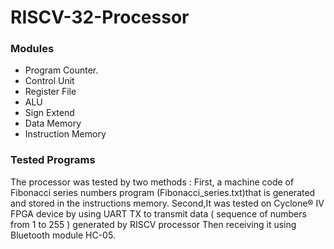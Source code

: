 # RISCV-32-Processor

### Modules

- Program Counter.
- Control Unit 
- Register File
- ALU
- Sign Extend
- Data Memory
- Instruction Memory

### Tested Programs

The processor was tested by two methods :
First, a machine code of Fibonacci series numbers program (Fibonacci_series.txt)that is generated and stored in the instructions memory. 
Second,It was tested on Cyclone® IV FPGA device by using UART TX to transmit data ( sequence of numbers from 1 to 255 ) generated by RISCV processor Then receiving it using Bluetooth module HC-05.
